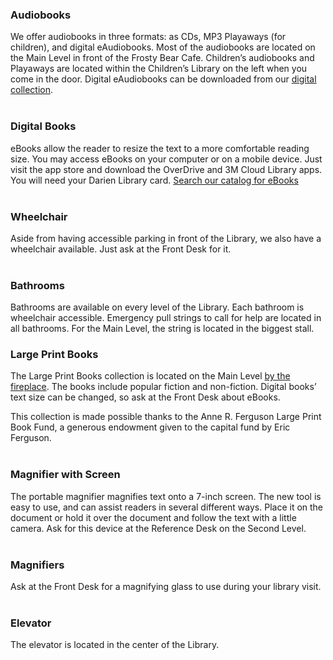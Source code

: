 <div class="row margin-bottom-10">

<div class="col-md-6">

### Audiobooks

We offer audiobooks in three formats: as CDs, MP3 Playaways (for children), and digital eAudiobooks. Most of the audiobooks are located on the Main Level in front of the Frosty Bear Cafe. Children’s audiobooks and Playaways are located within the Children’s Library on the left when you come in the door. Digital eAudiobooks can be downloaded from our [digital collection](/catalog/search/keyword?search=%2A&formats=eaudiobook "Download eAudiobooks").
<br />
<br />

### Digital Books

eBooks allow the reader to resize the text to a more comfortable reading size. You may access eBooks on your computer or on a mobile device. Just visit the app store and download the OverDrive and 3M Cloud Library apps. You will need your Darien Library card. [Search our catalog for eBooks](/catalog/search/keyword?search=%2A&formats=ebook "Search for eBooks")
<br />
<br />

### Wheelchair

Aside from having accessible parking in front of the Library, we also have a wheelchair available. Just ask at the Front Desk for it.
<br />
<br />

### Bathrooms

Bathrooms are available on every level of the Library. Each bathroom is wheelchair accessible. Emergency pull strings to call for help are located in all bathrooms. For the Main Level, the string is located in the biggest stall.

</div>

<div class="col-md-6">

### Large Print Books

The Large Print Books collection is located on the Main Level [by the fireplace](/link-needed "Map to Fireplace"). The books include popular fiction and non-fiction. Digital books’ text size can be changed, so ask at the Front Desk about eBooks.
<p>This collection is made possible thanks to the Anne R. Ferguson Large Print Book Fund, a generous endowment given to the capital fund by Eric Ferguson.
<br />
<br />

### Magnifier with Screen

The portable magnifier magnifies text onto a 7-inch screen. The new tool is easy to use, and can assist readers in several different ways. Place it on the document or hold it over the document and follow the text with a little camera. Ask for this device at the Reference Desk on the Second Level.
<br />
<br />

### Magnifiers

Ask at the Front Desk for a magnifying glass to use during your library visit.
<br />
<br />

### Elevator

The elevator is located in the center of the Library.

</div>
</div>